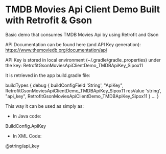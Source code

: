 # TMDB Movies Api Client Demo Built with Retrofit & Gson
Basic demo that consumes TMDB Movies Api by using Retrofit and Gson

API Documentation can be found here (and API Key generation): https://www.themoviedb.org/documentation/api

API Key is stored in local environment (~/.gradle/gradle_properties) under the key: RetrofitGsonMoviesApiClientDemo_TMDBApiKey_Sipox11

It is retrieved in the app build.gradle file: 

buildTypes {
        debug {
            buildConfigField 'String', "ApiKey", RetrofitGsonMoviesApiClientDemo_TMDBApiKey_Sipox11
            resValue 'string', "api_key", RetrofitGsonMoviesApiClientDemo_TMDBApiKey_Sipox11
        }
        ...
}

This way it can be used as simply as: 

- In Java code: 

BuildConfig.ApiKey

- In XML Code: 

@string/api_key
